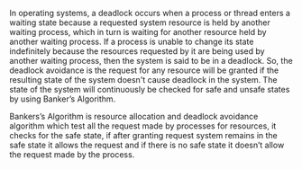 In operating systems, a deadlock occurs when a process or thread enters a waiting state because a requested system resource is held by another waiting process, which in turn is waiting for another resource held by another waiting process. If a process is unable to change its state indefinitely because the resources requested by it are being used by another waiting process, then the system is said to be in a deadlock. So, the deadlock avoidance is the request for any resource will be granted if the resulting state of the system doesn't cause deadlock in the system. The state of the system will continuously be checked for safe and unsafe states by using Banker’s Algorithm. 
 
Bankers’s Algorithm is resource allocation and deadlock avoidance algorithm which test all the request made by processes for resources, it checks for the safe state, if after granting request system remains in the safe state it allows the request and if there is no safe state it doesn’t allow the request made by the process.
